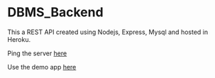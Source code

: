 # DBMS_Backend

This a REST API created using Nodejs, Express, Mysql and hosted in Heroku.

Ping the server [here](https://dbms-back.herokuapp.com/foo)

Use the demo app [here](http://dbms-front.herokuapp.com/registerlogin)

